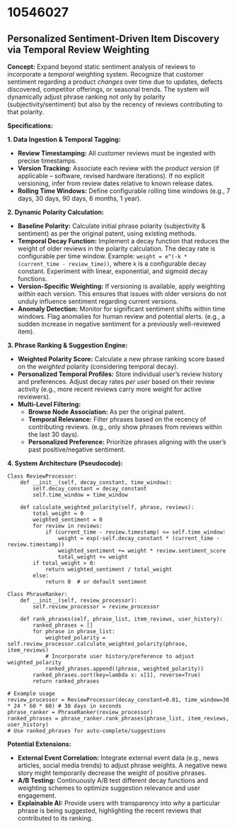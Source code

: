 # 10546027

## Personalized Sentiment-Driven Item Discovery via Temporal Review Weighting

**Concept:** Expand beyond static sentiment analysis of reviews to incorporate a *temporal* weighting system. Recognize that customer sentiment regarding a product *changes* over time due to updates, defects discovered, competitor offerings, or seasonal trends.  The system will dynamically adjust phrase ranking not only by polarity (subjectivity/sentiment) but also by the recency of reviews contributing to that polarity.

**Specifications:**

**1. Data Ingestion & Temporal Tagging:**

*   **Review Timestamping:** All customer reviews must be ingested with precise timestamps.
*   **Version Tracking:**  Associate each review with the *product version* (if applicable – software, revised hardware iterations).  If no explicit versioning, infer from review dates relative to known release dates.
*   **Rolling Time Windows:** Define configurable rolling time windows (e.g., 7 days, 30 days, 90 days, 6 months, 1 year).

**2. Dynamic Polarity Calculation:**

*   **Baseline Polarity:** Calculate initial phrase polarity (subjectivity & sentiment) as per the original patent, using existing methods.
*   **Temporal Decay Function:** Implement a decay function that reduces the weight of older reviews in the polarity calculation.  The decay rate is configurable per time window.  Example: `weight = e^(-k * (current_time - review_time))`, where `k` is a configurable decay constant.  Experiment with linear, exponential, and sigmoid decay functions.
*   **Version-Specific Weighting:** If versioning is available, apply weighting *within* each version. This ensures that issues with older versions do not unduly influence sentiment regarding current versions.
*   **Anomaly Detection:**  Monitor for significant sentiment shifts within time windows.  Flag anomalies for human review and potential alerts. (e.g., a sudden increase in negative sentiment for a previously well-reviewed item).

**3. Phrase Ranking & Suggestion Engine:**

*   **Weighted Polarity Score:**  Calculate a new phrase ranking score based on the *weighted* polarity (considering temporal decay).
*   **Personalized Temporal Profiles:** Store individual user’s review history and preferences. Adjust decay rates *per user* based on their review activity (e.g., more recent reviews carry more weight for active reviewers).
*   **Multi-Level Filtering:**
    *   **Browse Node Association:** As per the original patent.
    *   **Temporal Relevance:** Filter phrases based on the recency of contributing reviews.  (e.g., only show phrases from reviews within the last 30 days).
    *   **Personalized Preference:**  Prioritize phrases aligning with the user’s past positive/negative sentiment.

**4.  System Architecture (Pseudocode):**

```
Class ReviewProcessor:
    def __init__(self, decay_constant, time_window):
        self.decay_constant = decay_constant
        self.time_window = time_window

    def calculate_weighted_polarity(self, phrase, reviews):
        total_weight = 0
        weighted_sentiment = 0
        for review in reviews:
            if (current_time - review.timestamp) <= self.time_window:
                weight = exp(-self.decay_constant * (current_time - review.timestamp))
                weighted_sentiment += weight * review.sentiment_score
                total_weight += weight
        if total_weight > 0:
            return weighted_sentiment / total_weight
        else:
            return 0  # or default sentiment

Class PhraseRanker:
    def __init__(self, review_processor):
        self.review_processor = review_processor

    def rank_phrases(self, phrase_list, item_reviews, user_history):
        ranked_phrases = []
        for phrase in phrase_list:
            weighted_polarity = self.review_processor.calculate_weighted_polarity(phrase, item_reviews)
            # Incorporate user history/preference to adjust weighted_polarity
            ranked_phrases.append((phrase, weighted_polarity))
        ranked_phrases.sort(key=lambda x: x[1], reverse=True)
        return ranked_phrases

# Example usage
review_processor = ReviewProcessor(decay_constant=0.01, time_window=30 * 24 * 60 * 60) # 30 days in seconds
phrase_ranker = PhraseRanker(review_processor)
ranked_phrases = phrase_ranker.rank_phrases(phrase_list, item_reviews, user_history)
# Use ranked_phrases for auto-complete/suggestions
```

**Potential Extensions:**

*   **External Event Correlation:** Integrate external event data (e.g., news articles, social media trends) to adjust phrase weights. A negative news story might temporarily decrease the weight of positive phrases.
*   **A/B Testing:** Continuously A/B test different decay functions and weighting schemes to optimize suggestion relevance and user engagement.
*   **Explainable AI:** Provide users with transparency into *why* a particular phrase is being suggested, highlighting the recent reviews that contributed to its ranking.